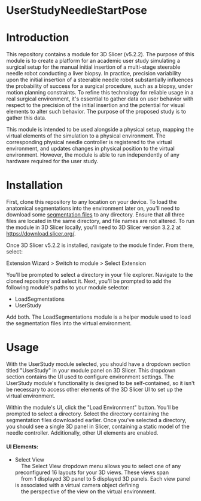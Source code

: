 # UserStudyNeedleStartPose

# Introduction
This repository contains a module for 3D Slicer (v5.2.2).
The purpose of this module is to create a platform for an academic user study 
simulating a surgical setup for the manual initial insertion of a multi-stage steerable needle robot 
conducting a liver biopsy. In practice, precision variability upon the initial insertion of a steerable needle 
robot substantially influences the probability of success for a surgical procedure, such as a biopsy, under motion 
planning constraints. To refine this technology for reliable usage in a real surgical environment, it's essential 
to gather data on user behavior with respect to the precision of the initial insertion and the potential for visual elements 
to alter such behavior. The purpose of the proposed study is to gather this data. 

This module is intended to be used alongside a physical setup, mapping the virtual elements of the simulation 
to a physical environment. The corresponding physical needle controller is registered to the virtual environment, 
and updates changes in physical position to the virtual environment. However, the module is able to run independently of
any hardware required for the user study.

# Installation
First, clone this repository to any location on your device.
To load the anatomical segmentations into the environment later on, you'll need to download some [segmentation files](https://drive.google.com/drive/folders/1-5JbVDJLhfWWK-OxQ-U0SFezlpGjRG-k?usp=sharing)
to any directory. Ensure that all three files are located in the same directory, and file names are not altered. 
To run the module in 3D Slicer locally, you'll need to 3D Slicer version 3.2.2 at https://download.slicer.org/.

Once 3D Slicer v5.2.2 is installed, navigate to the module finder.
From there, select:

Extension Wizard > Switch to module > Select Extension

You'll be prompted to select a directory in your file explorer. Navigate to the cloned repository and select it. Next, you'll be prompted to add the following module's paths to your module selector:
- LoadSegmentations 
- UserStudy

Add both. The LoadSegmentations module is a helper module used to load the segmentation files into the virtual environment.

# Usage

With the UserStudy module selected, you should have a dropdown section titled "UserStudy" in your module panel on 3D Slicer.
This dropdown section contains the UI used to configure environment settings. The UserStudy module's functionality is designed to be
self-contained, so it isn't be necessary to access other elements of the 3D Slicer UI to set up the virtual environment.

Within the module's UI, click the "Load Environment" button. You'll be prompted to select a directory. Select the directory containing
the segmentation files downloaded earlier. Once you've selected a directory, you should see a single 3D panel in Slicer, containing a static model
of the needle controller. Additionally, other UI elements are enabled.

#### UI Elements:
- Select View\
  &nbsp; &nbsp; The Select View dropdown menu allows you to select one of any preconfigured 16 layouts for your 3D views. These views span\
  &nbsp; &nbsp; from 1 displayed 3D panel to 5 displayed 3D panels. Each view panel is associated with a virtual camera object defining\
  &nbsp; &nbsp; the perspective of the view on the virtual environment.
